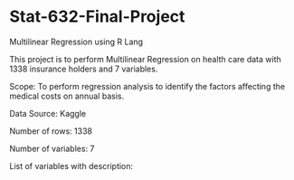 # Stat-632-Final-Project
Multilinear Regression using R Lang

This project is to perform Multilinear Regression on health care data with 1338 insurance holders and 7 variables.

Scope: To perform regression analysis to identify the factors affecting the medical costs on annual basis.

Data Source: Kaggle

Number of rows: 1338

Number of variables: 7

List of variables with description:

